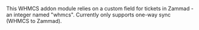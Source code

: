 This WHMCS addon module relies on a custom field for tickets in Zammad - an integer named "whmcs". Currently only supports one-way sync (WHMCS to Zammad).

